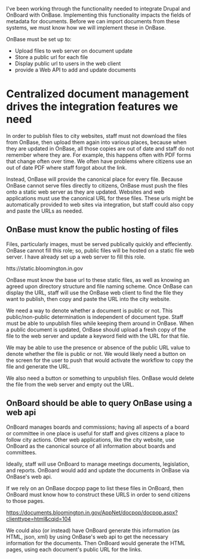 I've been working through the functionality needed to integrate Drupal and OnBoard with OnBase.  Implementing this functionality impacts the fields of metadata for documents. Before we can import documents from these systems, we must know how we will implement these in OnBase.

OnBase must be set up to:
* Upload files to web server on document update
* Store a public url for each file
* Display public url to users in the web client
* provide a Web API to add and update documents

Centralized document management drives the integration features we need
=======================================================================
In order to publish files to city websites, staff must not download the files from OnBase, then upload them again into various places, because when they are updated in OnBase, all those copies are out of date and staff do not remember where they are.  For example, this happens often with PDF forms that change often over time.  We often have problems where citizens use an out of date PDF where staff forgot about the link.

Instead, OnBase will provide the canonical place for every file. Because OnBase cannot serve files directly to citizens, OnBase must push the files onto a static web server as they are updated.  Websites and web applications must use the canonical URL for these files.  These urls might be automatically provided to web sites via integration, but staff could also copy and paste the URLs as needed.


OnBase must know the public hosting of files
------------------------------------------------
Files, particularly images, must be served publically quickly and effeciently.  OnBase cannot fill this role; so, public files will be hosted on a static file web server.  I have already set up a web server to fill this role.

htts://static.bloomington.in.gov

OnBase must know the base url to these static files, as well as knowing an agreed upon directory structure and file naming scheme.  Once OnBase can display the URL, staff will use the OnBase web client to find the file they want to publish, then copy and paste the URL into the city website.

We need a way to denote whether a document is public or not.  This public/non-public determination is independent of document type.  Staff must be able to unpublish files while keeping them around in OnBase.  When a public document is updated, OnBase should upload a fresh copy of the file to the web server and update a keyword field with the URL for that file.

We may be able to use the presence or absence of the public URL value to denote whether the file is public or not.  We would likely need a button on the screen for the user to push that would activate the workflow to copy the file and generate the URL.

We also need a button or something to unpublish files.  OnBase would delete the file from the web server and empty out the URL.


OnBoard should be able to query OnBase using a web api
------------------------------------------------------
OnBoard manages boards and commissions; having all aspects of a board or committee in one place is useful for staff and gives citizens a place to follow city actions.  Other web applications, like the city website, use OnBoard as the canonical source of all information about boards and committees.

Ideally, staff will use OnBoard to manage meetings documents, legislation, and reports.  OnBoard would add and update the documents in OnBase via OnBase's web api.

If we rely on an OnBase docpop page to list these files in OnBoard, then OnBoard must know how to construct these URLS in order to send citizens to those pages.

https://documents.bloomington.in.gov/AppNet/docpop/docpop.aspx?clienttype=html&cqid=104

We could also (or instead) have OnBoard generate this information (as HTML, json, xml) by using OnBase's web api to get the necessary information for the documents.  Then OnBoard would generate the HTML pages, using each document's public URL for the links.
